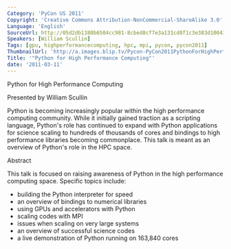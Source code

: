 ```yaml
---
Category: 'PyCon US 2011'
Copyright: 'Creative Commons Attribution-NonCommercial-ShareAlike 3.0'
Language: 'English'
SourceUrl: http://05d2db1380b6504cc981-8cbed8cf7e3a131cd8f1c3e383d10041.r93.cf2.rackcdn.com/pycon-us-2011/394_python-for-high-performance-computing.mp4
Speakers: [William Scullin]
Tags: [gpu, highperformancecomputing, hpc, mpi, pycon, pycon2011]
ThumbnailUrl: 'http://a.images.blip.tv/Pycon-PyCon2011PythonForHighPerformanceComputing720.png'
Title: '"Python for High Performance Computing"'
date: '2011-03-11'
---
```

Python for High Performance Computing

Presented by William Scullin

Python is becoming increasingly popular within the high performance computing
community. While it initially gained traction as a scripting language,
Python's role has continued to expand with Python applications for science
scaling to hundreds of thousands of cores and bindings to high performance
libraries becoming commonplace. This talk is meant as an overview of Python's
role in the HPC space.

Abstract

This talk is focused on raising awareness of Python in the high performance
computing space. Specific topics include:

  * building the Python interpreter for speed 
  * an overview of bindings to numerical libraries 
  * using GPUs and accelerators with Python 
  * scaling codes with MPI 
  * issues when scaling on very large systems 
  * an overview of successful science codes 
  * a live demonstration of Python running on 163,840 cores 

